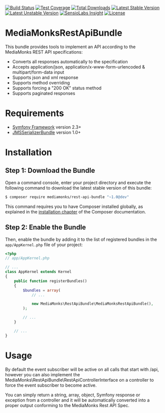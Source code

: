 [![Build Status](https://travis-ci.org/MediaMonks/symfony-rest-api-bundle.svg?branch=master)](https://travis-ci.org/MediaMonks/symfony-rest-api-bundle)
[![Test Coverage](https://codeclimate.com/github/MediaMonks/symfony-rest-api-bundle/badges/coverage.svg)](https://codeclimate.com/github/MediaMonks/symfony-rest-api-bundle/coverage)
[![Total Downloads](https://poser.pugx.org/mediamonks/rest-api-bundle/downloads)](https://packagist.org/packages/mediamonks/rest-api-bundle)
[![Latest Stable Version](https://poser.pugx.org/mediamonks/rest-api-bundle/v/stable)](https://packagist.org/packages/mediamonks/rest-api-bundle)
[![Latest Unstable Version](https://poser.pugx.org/mediamonks/rest-api-bundle/v/unstable)](https://packagist.org/packages/mediamonks/rest-api-bundle)
[![SensioLabs Insight](https://img.shields.io/sensiolabs/i/c42e43fd-9c7b-47e1-8264-3a98961e9236.svg)]()
[![License](https://poser.pugx.org/mediamonks/rest-api-bundle/license)](https://packagist.org/packages/mediamonks/rest-api-bundle)

MediaMonksRestApiBundle
=======

This bundle provides tools to implement an API according to the MediaMonks REST API specifications:

- Converts all responses automatically to the specification
- Accepts application/json, application/x-www-form-urlencoded & multipart/form-data input
- Supports json and xml response
- Supports method overriding
- Supports forcing a "200 OK" status method
- Supports paginated responses

Requirements
============

- [Symfony Framework](https://github.com/symfony/symfony) version 2.3+
- [JMSSerializerBundle](https://github.com/schmittjoh/JMSSerializerBundle) version 1.0+

Installation
============

Step 1: Download the Bundle
---------------------------

Open a command console, enter your project directory and execute the
following command to download the latest stable version of this bundle:

```bash
$ composer require mediamonks/rest-api-bundle "~1.0@dev"
```

This command requires you to have Composer installed globally, as explained
in the [installation chapter](https://getcomposer.org/doc/00-intro.md)
of the Composer documentation.

Step 2: Enable the Bundle
-------------------------

Then, enable the bundle by adding it to the list of registered bundles
in the `app/AppKernel.php` file of your project:

```php
<?php
// app/AppKernel.php

// ...
class AppKernel extends Kernel
{
    public function registerBundles()
    {
        $bundles = array(
            // ...

            new MediaMonks\RestApiBundle\MediaMonksRestApiBundle(),
        );

        // ...
    }

    // ...
}
```

Usage
=====

By default the event subscriber will be active on all calls that start with /api, however you can also implement
the MediaMonks\RestApiBundle\RestApiControllerInterface on a controller to force the event subscriber to become active.

You can simply return a string, array, object, Symfony response or exception from a controller and it will be
automatically converted into a proper output conforming to the MediaMonks Rest API Spec.
